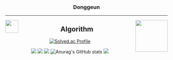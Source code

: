 
<div align="center">    

  ### Donggeun
  
  ---
  <img align="left" width="40" src="https://user-images.githubusercontent.com/75469131/213887734-1f8f0fb6-4395-4aa6-b828-3b44b96d8f0f.gif" />
  <img align="right" height="100" src="https://user-images.githubusercontent.com/75469131/213887495-9953614d-3516-4781-98a2-17908e379c4f.gif" /></a>
 
 <h2> Algorithm </h2>
  
 [![Solved.ac Profile](http://mazassumnida.wtf/api/generate_badge?boj=kdk7854)](https://solved.ac/kdk7854)<br/>
 
  <img src="https://img.shields.io/badge/seondal.log-3DDC84?style=flat-square&logo=Velog&logoColor=white"/></a>
<img src="https://img.shields.io/badge/Seondalgorithm-E5511E?style=flat-square&logo=Tistory&logoColor=white"/></a>
  <img src="https://img.shields.io/badge/Dalchive-ffffff?style=flat-square&logo=notion&logoColor=black"/></a>
  ![Anurag's GitHub stats](https://github-readme-stats.vercel.app/api?username=kangdg94&show_icons=true&theme=radical)</a>
    <img align="centerleft" src="https://github-readme-stats.vercel.app/api/top-langs/?username=seondal&theme=dracula&exclude_repo=clone-web-scrapper,clone-zoom&hide=Procfile&layout=compact&langs_count=10"/>
</div>
